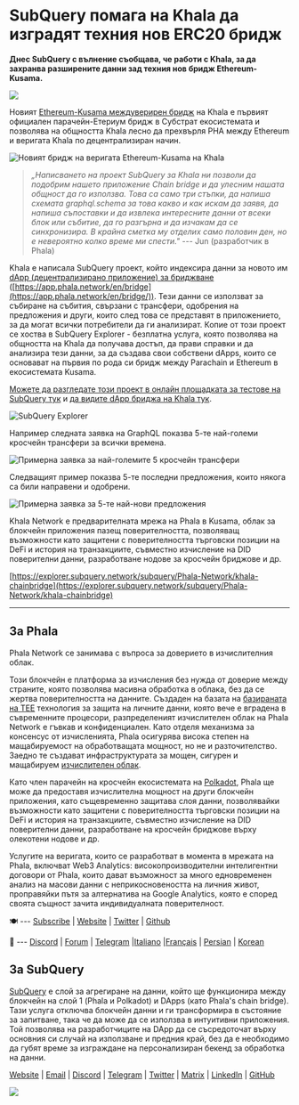 # SubQuery помага на Khala да изградят техния нов ERC20 бридж

**Днес SubQuery с вълнение съобщава, че работи с Khala, за да захранва разширените данни зад техния нов бридж Ethereum-Kusama.**

![](https://miro.medium.com/max/700/1*rXooUCLYTT3rWp-mXSryxg.png)

Новият [Ethereum-Kusama междуверирен бридж](https://app.phala.network/en/bridge/) на Khala е първият официален парачейн-Етериум бридж в Субстрат екосистемата и позволява на общността Khala лесно да прехвърля PHA между Ethereum и веригата Khala по децентрализиран начин.

![Новият бридж на веригата Ethereum-Kusama на Khala](https://miro.medium.com/max/700/1*9k8TLUugLCsXHWOHlU2Gkg.png)

> _„Написването на проект SubQuery за Khala ни позволи да подобрим нашето приложение Chain bridge и да улесним нашата общност да го използва. Това са само три стъпки, да напиша схемата graphql.schema за това какво и как искам да заявя, да напиша съпоставки и да извлека интересните данни от всеки блок или събитие, да го разгърна и да изчакам да се синхронизира. В крайна сметка му отделих само половин ден, но е невероятно колко време ми спести."_ --- Jun (разработчик в Phala)

Khala е написала SubQuery проект, който индексира данни за новото им [dApp (децентрализирано приложение) за бриджване](https://app.phala.network/en/bridge/) ([https://app.phala.network/en/bridge](https://app.phala.network/en/bridge/)). Тези данни се използват за събиране на събития, свързани с трансфери, одобрения на предложения и други, които след това се представят в приложението, за да могат всички потребители да ги анализират. Копие от този проект се хоства в SubQuery Explorer - безплатна услуга, която позволява на общността на Khala да получава достъп, да прави справки и да анализира тези данни, за да създава свои собствени dApps, които се основават на първия по рода си бридж между Parachain и Ethereum в екосистемата Kusama.

[Можете да разгледате този проект в онлайн площадката за тестове на SubQuery тук](https://explorer.subquery.network/subquery/Phala-Network/khala-chainbridge) и [да видите dApp бриджа на Khala тук](https://app.phala.network/en/bridge/).

![SubQuery Explorer](https://miro.medium.com/max/700/1*epyc3vnlRiWwEXN27lgZgw.png)

Например следната заявка на GraphQL показва 5-те най-големи кросчейн трансфери за всички времена.

![Примерна заявка за най-големите 5 кросчейн трансфери](https://miro.medium.com/max/700/1*lQiiQgti75yb1tVoXXxipw.png)

Следващият пример показва 5-те последни предложения, които някога са били направени и одобрени.

![Примерна заявка за 5-те най-нови предложения](https://miro.medium.com/max/700/1*SdlwnW-kkqZ_Lh4h7KFhtw.png)

Khala Network е предварителната мрежа на Phala в Kusama, облак за блокчейн приложения пазещ поверителността, позволяващ възможности като защитени с поверителността търговски позиции на DeFi и история на транзакциите, съвместно изчисление на DID поверителни данни, разработване нодове за кросчейн бриджове и др.

[https://explorer.subquery.network/subquery/Phala-Network/khala-chainbridge](https://explorer.subquery.network/subquery/Phala-Network/khala-chainbridge)

---

## За Phala

Phala Network се занимава с въпроса за доверието в изчислителния облак.

Този блокчейн е платформа за изчисления без нужда от доверие между страните, която позволява масивна обработка в облака, без да се жертва поверителността на данните. Създаден на базата на [базираната на TEE](https://en.wikipedia.org/wiki/Trusted_execution_environment) технология за защита на личните данни, която вече е вградена в съвременните процесори, разпределеният изчислителен облак на Phala Network е гъвкав и конфиденциален. Като отделя механизма за консенсус от изчисленията, Phala осигурява висока степен на мащабируемост на обработващата мощност, но не и разточителство. Заедно те създават инфраструктурата за мощен, сигурен и мащабируем [изчислителен облак](https://medium.com/phala-network/phala-transparent-and-private-global-computation-cloud-2d80c70ad1e9).

Като член парачейн на кросчейн екосистемата на [Polkadot](https://polkadot.network/technology/), Phala ще може да предоставя изчислителна мощност на други блокчейн приложения, като същевременно защитава слоя данни, позволявайки възможности като защитени с поверителността търговски позиции на DeFi и история на транзакциите, съвместно изчисление на DID поверителни данни, разработване на кросчейн бриджове върху олекотени нодове и др.

Услугите на веригата, които се разработват в момента в мрежата на Phala, включват Web3 Analytics: високопроизводителни интелигентни договори от Phala, които дават възможност за много едновременен анализ на масови данни с неприкосновеността на личния живот, проправяйки пътя за алтернатива на Google Analytics, която е според своята същност зачита индивидуалната поверителност.

🍽 --- [Subscribe](https://mailchi.mp/fd48395f09dc/w3a-landing-page) | [Website](https://phala.network/) | [Twitter](https://twitter.com/PhalaNetwork) | [Github](https://github.com/Phala-Network)

🥤 --- [Discord](https://discord.gg/myBmQu5) | [Forum](https://forum.phala.network/) | [Telegram](https://t.me/phalanetwork) |[Italiano](https://medium.com/phala-italia/ancora-pi%C3%B9-premi-in-arrivo-fino-a-150-pha-per-ksm-e-nuove-nft-in-edizione-speciale-ba2776148de8) |[Français](https://medium.com/phala-fran%C3%A7ais/encore-plus-de-r%C3%A9compenses-jusqu%C3%A0-150-pha-par-ksm-et-de-nouveaux-nft-%C3%A9dition-sp%C3%A9ciale-9e5f7683c5b6) | [Persian](https://virgool.io/PhalaNetwork-Persian/%D8%AC%D9%88%D8%A7%DB%8C%D8%B2-%D8%A8%DB%8C%D8%B4%D8%AA%D8%B1-%D8%A8%D8%B2%D9%88%D8%AF%DB%8C-%D8%AA%D8%A7-%DB%B1%DB%B5%DB%B0-pha-%D8%A8%D9%87-%D8%A7%D8%B2%D8%A7%DB%8C-%D9%87%D8%B1-ksm-%D9%88-%D9%86%D8%B3%D8%AE%D9%87-%D9%87%D8%A7%DB%8C-nft-%D9%88%DB%8C%DA%98%D9%87-ejxonlenaxp2) | [Korean](https://medium.com/phala-%ED%95%9C%EA%B5%AD)

## За SubQuery

[SubQuery](https://subquery.network/) е слой за агрегиране на данни, който ще функционира между блокчейн на слой 1 (Phala и Polkadot) и DApps (като Phala's chain bridge). Тази услуга отключва блокчейн данни и ги трансформира в състояние за запитване, така че да може да се използва в интуитивни приложения. Той позволява на разработчиците на DApp да се съсредоточат върху основния си случай на използване и предния край, без да е необходимо да губят време за изграждане на персонализиран бекенд за обработка на данни.

[Website](https://subquery.network/) | [Email](mailto:hello@subquery.network) | [Discord](https://discord.com/invite/78zg8aBSMG) | [Telegram](https://t.me/subquerynetwork) | [Twitter](https://twitter.com/subquerynetwork) | [Matrix](https://matrix.to/#/#subquery:matrix.org) | [LinkedIn](https://www.linkedin.com/company/subquery) | [GitHub](https://github.com/subquery)

![](https://miro.medium.com/max/600/1*3BFCkeqtKBhQXKg2C_iFwQ.gif)
